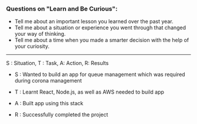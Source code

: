 ### Questions on "Learn and Be Curious":
-   Tell me about an important lesson you learned over the past year.
-   Tell me about a situation or experience you went through that changed your way of thinking.
-   Tell me about a time when you made a smarter decision with the help of your curiosity.

<hr/>

S : Situation, T : Task, A: Action, R: Results

-   S : Wanted to build an app for queue management which was required during corona management
    
-   T : Learnt React, Node.js, as well as AWS needed to build app
    
-   A : Built app using this stack
    
-   R : Successfully completed the project
    
